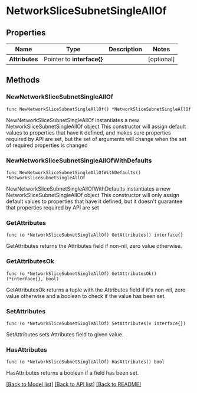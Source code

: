 # NetworkSliceSubnetSingleAllOf

## Properties

Name | Type | Description | Notes
------------ | ------------- | ------------- | -------------
**Attributes** | Pointer to **interface{}** |  | [optional] 

## Methods

### NewNetworkSliceSubnetSingleAllOf

`func NewNetworkSliceSubnetSingleAllOf() *NetworkSliceSubnetSingleAllOf`

NewNetworkSliceSubnetSingleAllOf instantiates a new NetworkSliceSubnetSingleAllOf object
This constructor will assign default values to properties that have it defined,
and makes sure properties required by API are set, but the set of arguments
will change when the set of required properties is changed

### NewNetworkSliceSubnetSingleAllOfWithDefaults

`func NewNetworkSliceSubnetSingleAllOfWithDefaults() *NetworkSliceSubnetSingleAllOf`

NewNetworkSliceSubnetSingleAllOfWithDefaults instantiates a new NetworkSliceSubnetSingleAllOf object
This constructor will only assign default values to properties that have it defined,
but it doesn't guarantee that properties required by API are set

### GetAttributes

`func (o *NetworkSliceSubnetSingleAllOf) GetAttributes() interface{}`

GetAttributes returns the Attributes field if non-nil, zero value otherwise.

### GetAttributesOk

`func (o *NetworkSliceSubnetSingleAllOf) GetAttributesOk() (*interface{}, bool)`

GetAttributesOk returns a tuple with the Attributes field if it's non-nil, zero value otherwise
and a boolean to check if the value has been set.

### SetAttributes

`func (o *NetworkSliceSubnetSingleAllOf) SetAttributes(v interface{})`

SetAttributes sets Attributes field to given value.

### HasAttributes

`func (o *NetworkSliceSubnetSingleAllOf) HasAttributes() bool`

HasAttributes returns a boolean if a field has been set.


[[Back to Model list]](../README.md#documentation-for-models) [[Back to API list]](../README.md#documentation-for-api-endpoints) [[Back to README]](../README.md)



